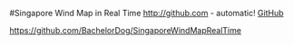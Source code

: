 #Singapore Wind Map in Real Time
http://github.com - automatic!
[GitHub](https://honeythebadger.synology.me/)


https://github.com/BachelorDog/SingaporeWindMapRealTime
